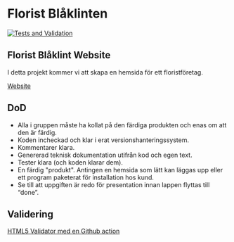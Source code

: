 # Florist Blåklinten
[![Tests and Validation](https://github.com/NTIG-Uppsala/florist-blaklinten/actions/workflows/tests.yml/badge.svg)](https://github.com/NTIG-Uppsala/florist-blaklinten/actions/workflows/tests.yml)

## Florist Blåklint Website
I detta projekt kommer vi att skapa en hemsida för ett floristföretag.

[Website](https://ntig-uppsala.github.io/florist-blaklinten/florist-blaklint/)


## DoD
- Alla i gruppen måste ha kollat på den färdiga produkten och enas om att den är färdig.
- Koden incheckad och klar i erat versionshanteringssystem.
- Kommentarer klara.
- Genererad teknisk dokumentation utifrån kod och egen text.
- Tester klara (och koden klarar dem).
- En färdig "produkt". Antingen en hemsida som lätt kan läggas upp eller ett program paketerat för installation hos kund. 
- Se till att uppgiften är redo för presentation innan lappen flyttas till “done”.

## Validering
[HTML5 Validator med en Github action](https://github.com/marketplace/actions/html5-validator)

